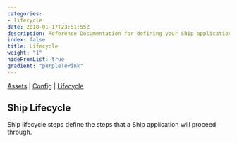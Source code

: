 ```yaml
---
categories:
- lifecycle
date: 2018-01-17T23:51:55Z
description: Reference Documentation for defining your Ship application lifecycle
index: false
title: Lifecycle
weight: "1"
hideFromList: true
gradient: "purpleToPink"
---
```


[Assets](/api/ship-assets/assets) | [Config](/api/ship-config/config) | [Lifecycle](/api/ship-lifecycle/lifecycle)

## Ship Lifecycle

Ship lifecycle steps define the steps that a Ship application will proceed through.

